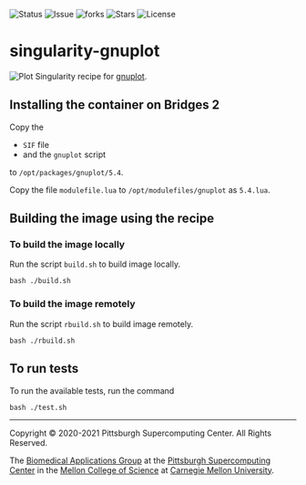 ![Status](https://github.com/pscedu/singularity-gnuplot/actions/workflows/main.yml/badge.svg)
![Issue](https://img.shields.io/github/issues/pscedu/singularity-gnuplot)
![forks](https://img.shields.io/github/forks/pscedu/singularity-gnuplot)
![Stars](https://img.shields.io/github/stars/pscedu/singularity-gnuplot)
![License](https://img.shields.io/github/license/pscedu/singularity-gnuplot)

# singularity-gnuplot
![Plot](http://gnuplot.info/figs/gaussians.png)
Singularity recipe for [gnuplot](http://gnuplot.info/).

## Installing the container on Bridges 2
Copy the

* `SIF` file
* and the `gnuplot` script

to `/opt/packages/gnuplot/5.4`.

Copy the file `modulefile.lua` to `/opt/modulefiles/gnuplot` as `5.4.lua`.

## Building the image using the recipe
### To build the image locally
Run the script `build.sh` to build image locally.

```
bash ./build.sh
```

### To build the image remotely
Run the script `rbuild.sh` to build image remotely.

```
bash ./rbuild.sh
```

## To run tests
To run the available tests, run the command

```
bash ./test.sh
```

---
Copyright © 2020-2021 Pittsburgh Supercomputing Center. All Rights Reserved.

The [Biomedical Applications Group](https://www.psc.edu/biomedical-applications/) at the [Pittsburgh Supercomputing Center](http://www.psc.edu) in the [Mellon College of Science](https://www.cmu.edu/mcs/) at [Carnegie Mellon University](http://www.cmu.edu).
